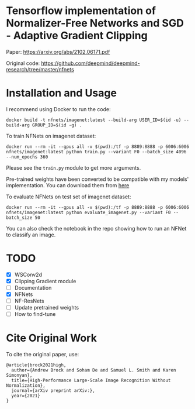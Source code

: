 # Tensorflow implementation of Normalizer-Free Networks and SGD - Adaptive Gradient Clipping

Paper: https://arxiv.org/abs/2102.06171.pdf

Original code: https://github.com/deepmind/deepmind-research/tree/master/nfnets

# Installation and Usage

I recommend using Docker to run the code:

`docker build -t nfnets/imagenet:latest --build-arg USER_ID=$(id -u) --build-arg GROUP_ID=$(id -g) .`

To train NFNets on imagenet dataset:

```
docker run --rm -it --gpus all -v $(pwd):/tf -p 8889:8888 -p 6006:6006 nfnets/imagenet:latest python train.py --variant F0 --batch_size 4096 --num_epochs 360
```

Please see the `train.py` module to get more arguments.

Pre-trained weights have been converted to be compatible with my models' implementation. You can download them from [here](https://drive.google.com/drive/folders/1HOd1BCFHPYHQMg6nh0DXH0b9_S9aMuTM?usp=sharing)

To evaluate NFNets on test set of imagenet dataset:

```
docker run --rm -it --gpus all -v $(pwd):/tf -p 8889:8888 -p 6006:6006 nfnets/imagenet:latest python evaluate_imagenet.py --variant F0 --batch_size 50
```

You can also check the notebook in the repo showing how to run an NFNet to classify an image.

# TODO
- [x] WSConv2d
- [x] Clipping Gradient module
- [ ] Documentation
- [x] NFNets
- [ ] NF-ResNets
- [ ] Update pretrained weights
- [ ] How to find-tune

# Cite Original Work

To cite the original paper, use:
```
@article{brock2021high,
  author={Andrew Brock and Soham De and Samuel L. Smith and Karen Simonyan},
  title={High-Performance Large-Scale Image Recognition Without Normalization},
  journal={arXiv preprint arXiv:},
  year={2021}
}
```